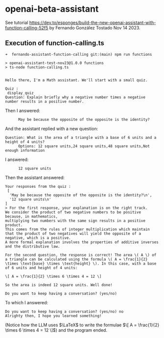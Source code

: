 # openai-beta-assistant

See tutorial <https://dev.to/esponges/build-the-new-openai-assistant-with-function-calling-52f5>
by Fernando González Tostado Nov 14 2023.

## Execution of function-calling.ts

```
➜  fernando-assistant-function-calling git:(main) npm run functions

> openai-assistant-test-nov23@1.0.0 functions
> ts-node function-calling.ts


Hello there, I'm a Math assistant. We'll start with a small quiz.

Quiz :
 display_quiz
Question: Explain briefly why a negative number times a negative number results in a positive number.
```
Then I answered:
```
      May be because the opposite of the opposite is the identity?
```
And the assistant replied with a new question:
```
Question: What is the area of a triangle with a base of 6 units and a height of 4 units?
      Options: 12 square units,24 square units,48 square units,Not enough information
```
I answered:
```
      12 square units
```

Then the assistant answered:

```
Your responses from the quiz :
 [
  'May be because the opposite of the opposite is the identity?\n',
  '12 square units\n'
]
> For the first response, your explanation is on the right track. 
We consider the product of two negative numbers to be positive because, in mathematics, 
multiplying two numbers with the same sign results in a positive product. 
This comes from the rules of integer multiplication which maintain that the product of two negatives will yield the opposite of a negative, which is a positive. 
A more formal explanation involves the properties of additive inverses and the distributive law.

For the second question, the response is correct! The area \( A \) of a triangle can be calculated using the formula \( A = \frac{1}{2} \times \text{base} \times \text{height} \). In this case, with a base of 6 units and height of 4 units:

\[ A = \frac{1}{2} \times 6 \times 4 = 12 \]

So the area is indeed 12 square units. Well done! 

Do you want to keep having a conversation? (yes/no) 
```
To which I answered:
```
Do you want to keep having a conversation? (yes/no) no
Alrighty then, I hope you learned something!
```
(Notice how the LLM uses $\LaTeX$ to write the formulae $\[ A = \frac{1}{2} \times 6 \times 4 = 12 \]$)
and the program ended.